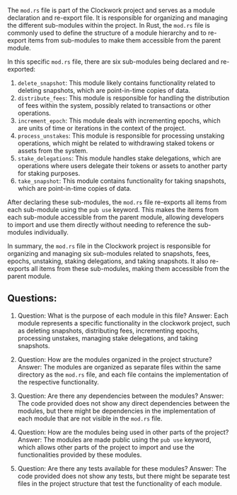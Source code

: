 The `mod.rs` file is part of the Clockwork project and serves as a module declaration and re-export file. It is responsible for organizing and managing the different sub-modules within the project. In Rust, the `mod.rs` file is commonly used to define the structure of a module hierarchy and to re-export items from sub-modules to make them accessible from the parent module.

In this specific `mod.rs` file, there are six sub-modules being declared and re-exported:

1. `delete_snapshot`: This module likely contains functionality related to deleting snapshots, which are point-in-time copies of data.
2. `distribute_fees`: This module is responsible for handling the distribution of fees within the system, possibly related to transactions or other operations.
3. `increment_epoch`: This module deals with incrementing epochs, which are units of time or iterations in the context of the project.
4. `process_unstakes`: This module is responsible for processing unstaking operations, which might be related to withdrawing staked tokens or assets from the system.
5. `stake_delegations`: This module handles stake delegations, which are operations where users delegate their tokens or assets to another party for staking purposes.
6. `take_snapshot`: This module contains functionality for taking snapshots, which are point-in-time copies of data.

After declaring these sub-modules, the `mod.rs` file re-exports all items from each sub-module using the `pub use` keyword. This makes the items from each sub-module accessible from the parent module, allowing developers to import and use them directly without needing to reference the sub-modules individually.

In summary, the `mod.rs` file in the Clockwork project is responsible for organizing and managing six sub-modules related to snapshots, fees, epochs, unstaking, staking delegations, and taking snapshots. It also re-exports all items from these sub-modules, making them accessible from the parent module.

## Questions:

1. Question: What is the purpose of each module in this file?
   Answer: Each module represents a specific functionality in the clockwork project, such as deleting snapshots, distributing fees, incrementing epochs, processing unstakes, managing stake delegations, and taking snapshots.

2. Question: How are the modules organized in the project structure?
   Answer: The modules are organized as separate files within the same directory as the `mod.rs` file, and each file contains the implementation of the respective functionality.

3. Question: Are there any dependencies between the modules?
   Answer: The code provided does not show any direct dependencies between the modules, but there might be dependencies in the implementation of each module that are not visible in the `mod.rs` file.

4. Question: How are the modules being used in other parts of the project?
   Answer: The modules are made public using the `pub use` keyword, which allows other parts of the project to import and use the functionalities provided by these modules.

5. Question: Are there any tests available for these modules?
   Answer: The code provided does not show any tests, but there might be separate test files in the project structure that test the functionality of each module.
